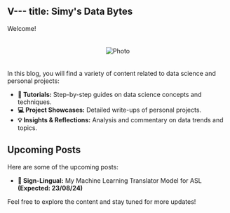 V---
title: Simy's Data Bytes
---

Welcome!

<div style="text-align: center;">
  <img src="{{ site.baseurl }}/IMG_4192.JPG" alt="Photo" style="max-width: 50%; height: auto; margin: 20px 0;">
</div>


In this blog, you will find a variety of content related to data science and personal projects:

- **📖 Tutorials:** Step-by-step guides on data science concepts and techniques.
- **💻 Project Showcases:** Detailed write-ups of personal projects.
- **💡 Insights & Reflections:** Analysis and commentary on data trends and topics.

## Upcoming Posts

Here are some of the upcoming posts:
  
- **👐 Sign-Lingual:** My Machine Learning Translator Model for ASL  
  **(Expected: 23/08/24)**

Feel free to explore the content and stay tuned for more updates!

